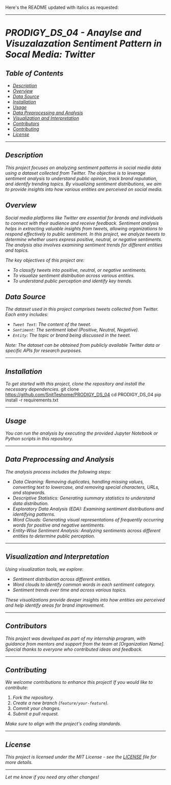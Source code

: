 Here's the README updated with italics as requested:

---

# *PRODIGY_DS_04 - Anaylse and Visuzalazation Sentiment Pattern in Socal Media: Twitter*

## *Table of Contents*
- [*Description*](#description)
- [*Overview*](#overview)
- [*Data Source*](#data-source)
- [*Installation*](#installation)
- [*Usage*](#usage)
- [*Data Preprocessing and Analysis*](#data-preprocessing-and-analysis)
- [*Visualization and Interpretation*](#visualization-and-interpretation)
- [*Contributors*](#contributors)
- [*Contributing*](#contributing)
- [*License*](#license)

---

## *Description*
*This project focuses on analyzing sentiment patterns in social media data using a dataset collected from Twitter. The objective is to leverage sentiment analysis to understand public opinion, track brand reputation, and identify trending topics. By visualizing sentiment distributions, we aim to provide insights into how various entities are perceived on social media.*

## *Overview*
*Social media platforms like Twitter are essential for brands and individuals to connect with their audience and receive feedback. Sentiment analysis helps in extracting valuable insights from tweets, allowing organizations to respond effectively to public sentiment. In this project, we analyze tweets to determine whether users express positive, neutral, or negative sentiments. The analysis also involves examining sentiment trends for different entities and topics.*

*The key objectives of this project are:*
- *To classify tweets into positive, neutral, or negative sentiments.*
- *To visualize sentiment distribution across various entities.*
- *To understand public perception and identify key trends.*

## *Data Source*
*The dataset used in this project comprises tweets collected from Twitter. Each entry includes:*
- *`Tweet Text`: The content of the tweet.*
- *`Sentiment`: The sentiment label (Positive, Neutral, Negative).*
- *`Entity`: The topic or brand being discussed in the tweet.*

*Note: The dataset can be obtained from publicly available Twitter data or specific APIs for research purposes.*

---

## *Installation*
*To get started with this project, clone the repository and install the necessary dependencies.*
git clone https://github.com/SnitTeshome/PRODIGY_DS_04
cd PRODIGY_DS_04
pip install -r requirements.txt


---

## *Usage*
*You can run the analysis by executing the provided Jupyter Notebook or Python scripts in this repository.*

---

## *Data Preprocessing and Analysis*
*The analysis process includes the following steps:*
- *Data Cleaning: Removing duplicates, handling missing values, converting text to lowercase, and removing special characters, URLs, and stopwords.*
- *Descriptive Statistics: Generating summary statistics to understand data distribution.*
- *Exploratory Data Analysis (EDA): Examining sentiment distributions and identifying patterns.*
- *Word Clouds: Generating visual representations of frequently occurring words for positive and negative sentiments.*
- *Entity-Wise Sentiment Analysis: Analyzing sentiments across different entities to determine public perception.*

---

## *Visualization and Interpretation*
*Using visualization tools, we explore:*
- *Sentiment distribution across different entities.*
- *Word clouds to identify common words in each sentiment category.*
- *Sentiment trends over time and across various topics.*

*These visualizations provide deeper insights into how entities are perceived and help identify areas for brand improvement.*

---

## *Contributors*
*This project was developed as part of my internship program, with guidance from mentors and support from the team at [Organization Name]. Special thanks to everyone who contributed ideas and feedback.*

---

## *Contributing*
*We welcome contributions to enhance this project! If you would like to contribute:*
1. *Fork the repository.*
2. *Create a new branch (`feature/your-feature`).*
3. *Commit your changes.*
4. *Submit a pull request.*

*Make sure to align with the project's coding standards.*

---

## *License*
*This project is licensed under the MIT License - see the [LICENSE](LICENSE) file for more details.*

--- 

*Let me know if you need any other changes!*